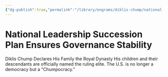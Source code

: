 ```yaml
---
{"dg-publish":true,"permalink":"/library/engrams/diklis-chump/national-leadership-succession-plan-ensures-governance-stability/","tags":["DC/Aristocracy","DC/AS6"]}
---
```


# National Leadership Succession Plan Ensures Governance Stability
Diklis Chump Declares His Family the Royal Dynasty
	His children and their descendants are officially named the ruling elite.
	The U.S. is no longer a democracy but a “Chumpocracy.”
